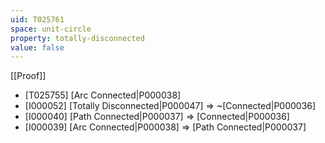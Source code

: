```yaml
---
uid: T025761
space: unit-circle
property: totally-disconnected
value: false
---
```

[[Proof]]

* [T025755] [Arc Connected|P000038]
* [I000052] [Totally Disconnected|P000047] => ~[Connected|P000036]
* [I000040] [Path Connected|P000037] => [Connected|P000036]
* [I000039] [Arc Connected|P000038] => [Path Connected|P000037]

